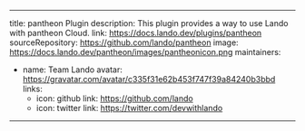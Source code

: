 
---
title: pantheon Plugin
description: This plugin provides a way to use Lando with pantheon Cloud.
link: https://docs.lando.dev/plugins/pantheon
sourceRepository: https://github.com/lando/pantheon
image: https://docs.lando.dev/pantheon/images/pantheonicon.png
maintainers:
  - name: Team Lando
    avatar: https://gravatar.com/avatar/c335f31e62b453f747f39a84240b3bbd
    links:
      - icon: github
        link: https://github.com/lando
      - icon: twitter
        link: https://twitter.com/devwithlando
---

